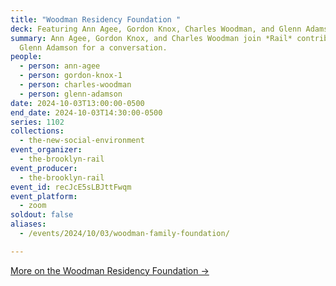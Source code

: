 ```yaml
---
title: "Woodman Residency Foundation "
deck: Featuring Ann Agee, Gordon Knox, Charles Woodman, and Glenn Adamson
summary: Ann Agee, Gordon Knox, and Charles Woodman join *Rail* contributor
  Glenn Adamson for a conversation.
people:
  - person: ann-agee
  - person: gordon-knox-1
  - person: charles-woodman
  - person: glenn-adamson
date: 2024-10-03T13:00:00-0500
end_date: 2024-10-03T14:30:00-0500
series: 1102
collections:
  - the-new-social-environment
event_organizer:
  - the-brooklyn-rail
event_producer:
  - the-brooklyn-rail
event_id: recJcE5sLBJttFwqm
event_platform:
  - zoom
soldout: false
aliases:
  - /events/2024/10/03/woodman-family-foundation/

---
```

[M﻿ore on the Woodman Residency Foundation →](https://wrf-art.org/)